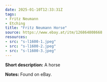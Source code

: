 ```yaml
---
date: 2025-01-10T12:33:31Z
tags:
- Fritz Neumann
- Etching
title: "Fritz Neumann Horse"
source: https://www.ebay.at/itm/126864808668
resources:
- src: "s-l1600-1.jpeg"
- src: "s-l1600-2.jpeg"
- src: "s-l1600-3.jpeg"
---
```


**Short description:** A horse

**Notes:** Found on eBay.
